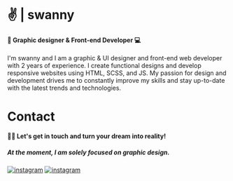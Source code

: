 # ✌ | **swanny**
#### 🎨 Graphic designer & Front-end Developer 💻
I'm swanny and I am a graphic & UI designer and front-end web developer with 2 years of experience. I create functional designs and develop responsive websites using HTML, SCSS, and JS. My passion for design and development drives me to constantly improve my skills and stay up-to-date with the latest trends and technologies.

# **Contact**
#### 🐱‍🏍 Let's get in touch and turn your dream into reality!
##### *At the moment, I am solely focused on graphic design.*

[![instagram](https://img.shields.io/badge/instagram-f11f6c?style=for-the-badge&logo=instagram&logoColor=white)](https://instagram.com/yo.swanny)
[![instagram](https://img.shields.io/badge/me@swanny.eu-0060fb?style=for-the-badge&logo=maildotru&logoColor=white)](mailto:me@swanny.eu)
